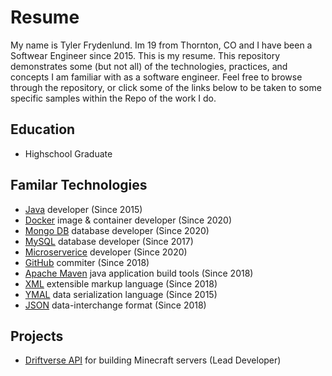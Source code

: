 # Resume
My name is Tyler Frydenlund. Im 19 from Thornton, CO and I have been a Softwear Engineer since 2015. This is my resume. This repository demonstrates some (but not all) of the technologies, practices, and concepts I am familiar with as a software engineer. Feel free to browse through the repository, or click some of the links below to be taken to some specific samples within the Repo of the work I do.

## Education
- Highschool Graduate

## Familar Technologies
- [Java](https://www.java.com/en/download/help/whatis_java.html) developer (Since 2015)
- [Docker](https://www.docker.com/resources/what-container) image & container developer (Since 2020)
- [Mongo DB](https://www.mongodb.com/) database developer (Since 2020)
- [MySQL](https://www.mysql.com/why-mysql/) database developer (Since 2017)
- [Microserverice](https://microservices.io/) developer (Since 2020)
- [GitHub](https://github.com/about) commiter (Since 2018)
- [Apache Maven](https://maven.apache.org/what-is-maven.html) java application build tools (Since 2018)
- [XML](https://www.w3.org/XML/) extensible markup language (Since 2018)
- [YMAL](https://en.wikipedia.org/wiki/YAML) data serialization language (Since 2015)
- [JSON](https://www.json.org/json-en.html) data-interchange format (Since 2018)

## Projects
- [Driftverse API](https://github.com/StyxusStudios/Styxus-Server) for building Minecraft servers (Lead Developer)
